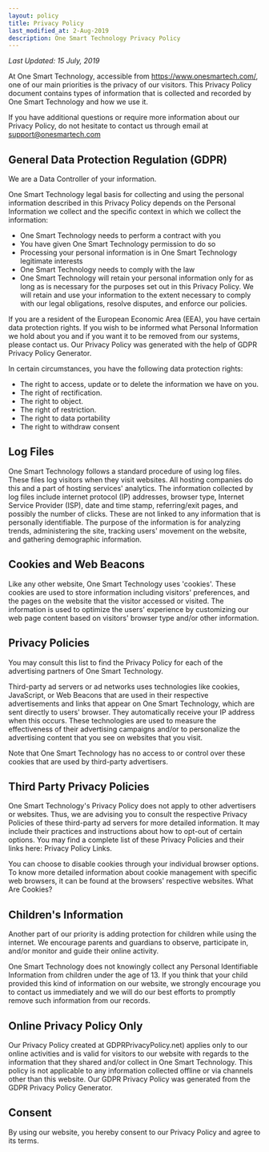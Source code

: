 ```yaml
---
layout: policy
title: Privacy Policy
last_modified_at: 2-Aug-2019
description: One Smart Technology Privacy Policy
---
```

*Last Updated: 15 July, 2019* 

At One Smart Technology, accessible from https://www.onesmartech.com/, one of our main priorities is the privacy of our visitors. This Privacy Policy document contains types of information that is collected and recorded by One Smart Technology and how we use it.

If you have additional questions or require more information about our Privacy Policy, do not hesitate to contact us through email at support@onesmartech.com

## General Data Protection Regulation (GDPR)
We are a Data Controller of your information.

One Smart Technology legal basis for collecting and using the personal information described in this Privacy Policy depends on the Personal Information we collect and the specific context in which we collect the information:

- One Smart Technology needs to perform a contract with you
- You have given One Smart Technology permission to do so
- Processing your personal information is in One Smart Technology legitimate interests
- One Smart Technology needs to comply with the law
- One Smart Technology will retain your personal information only for as long as is necessary for the purposes set out in this Privacy Policy. We will retain and use your information to the extent necessary to comply with our legal obligations, resolve disputes, and enforce our policies.

If you are a resident of the European Economic Area (EEA), you have certain data protection rights. If you wish to be informed what Personal Information we hold about you and if you want it to be removed from our systems, please contact us. Our Privacy Policy was generated with the help of GDPR Privacy Policy Generator.

In certain circumstances, you have the following data protection rights:

- The right to access, update or to delete the information we have on you.
- The right of rectification.
- The right to object.
- The right of restriction.
- The right to data portability
- The right to withdraw consent

## Log Files
One Smart Technology follows a standard procedure of using log files. These files log visitors when they visit websites. All hosting companies do this and a part of hosting services' analytics. The information collected by log files include internet protocol (IP) addresses, browser type, Internet Service Provider (ISP), date and time stamp, referring/exit pages, and possibly the number of clicks. These are not linked to any information that is personally identifiable. The purpose of the information is for analyzing trends, administering the site, tracking users' movement on the website, and gathering demographic information.

## Cookies and Web Beacons
Like any other website, One Smart Technology uses 'cookies'. These cookies are used to store information including visitors' preferences, and the pages on the website that the visitor accessed or visited. The information is used to optimize the users' experience by customizing our web page content based on visitors' browser type and/or other information.

## Privacy Policies
You may consult this list to find the Privacy Policy for each of the advertising partners of One Smart Technology.

Third-party ad servers or ad networks uses technologies like cookies, JavaScript, or Web Beacons that are used in their respective advertisements and links that appear on One Smart Technology, which are sent directly to users' browser. They automatically receive your IP address when this occurs. These technologies are used to measure the effectiveness of their advertising campaigns and/or to personalize the advertising content that you see on websites that you visit.

Note that One Smart Technology has no access to or control over these cookies that are used by third-party advertisers.

## Third Party Privacy Policies
One Smart Technology's Privacy Policy does not apply to other advertisers or websites. Thus, we are advising you to consult the respective Privacy Policies of these third-party ad servers for more detailed information. It may include their practices and instructions about how to opt-out of certain options. You may find a complete list of these Privacy Policies and their links here: Privacy Policy Links.

You can choose to disable cookies through your individual browser options. To know more detailed information about cookie management with specific web browsers, it can be found at the browsers' respective websites. What Are Cookies?

## Children's Information
Another part of our priority is adding protection for children while using the internet. We encourage parents and guardians to observe, participate in, and/or monitor and guide their online activity.

One Smart Technology does not knowingly collect any Personal Identifiable Information from children under the age of 13. If you think that your child provided this kind of information on our website, we strongly encourage you to contact us immediately and we will do our best efforts to promptly remove such information from our records.

## Online Privacy Policy Only
Our Privacy Policy created at GDPRPrivacyPolicy.net) applies only to our online activities and is valid for visitors to our website with regards to the information that they shared and/or collect in One Smart Technology. This policy is not applicable to any information collected offline or via channels other than this website. Our GDPR Privacy Policy was generated from the GDPR Privacy Policy Generator.

## Consent
By using our website, you hereby consent to our Privacy Policy and agree to its terms.